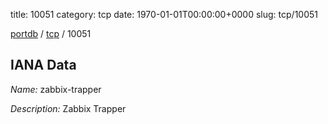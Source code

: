 title: 10051
category: tcp
date: 1970-01-01T00:00:00+0000
slug: tcp/10051

[portdb](/) / [tcp](/category/tcp.html) / 10051


## IANA Data

_Name:_ zabbix-trapper

_Description:_ Zabbix Trapper


